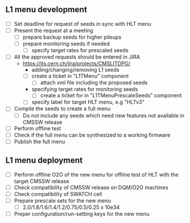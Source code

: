 ## L1 menu development
- [ ] Set deadline for request of seeds in sync with HLT menu
- [ ] Present the request at a meeting
  * [ ] prepare backup seeds for higher pileups
  * [ ] prepare monitoring seeds if needed
    * [ ] specify target rates for prescaled seeds
- [ ] All the approved requests should be entered in JIRA
  * https://its.cern.ch/jira/projects/CMSLITDPG/
    * adding/changing/removing L1 seeds
    * [ ] create a ticket in "L1TMenu" component
      * [ ] attach xml file including the proposed seeds
    * specifying target rates for monitoring seeds
      * [ ] create a ticket for  in "L1TMenuPrescaleSeeds" component
    * [ ] specify label for target HLT menu, e.g "HLTv3"
- [ ] Compile the seeds to create a full menu
  * [ ] Do not include any seeds which need new features not available in CMSSW release
- [ ] Perform offline test
- [ ] Check if the full menu can be synthesized to a working firmware
- [ ] Publish the full menu

## L1 menu deployment
- [ ] Perform offline O2O of the new menu for offline test of HLT with the target CMSSW release
- [ ] Check compatibility of CMSSW release on DQM/O2O machines
- [ ] Check compatibility of SWATCH cell
- [ ] Prepare prescale sets for the new menu
  * [ ] 2.0/1.8/1.6/1.4/1.2/0.75/0.5/0.25 x 10e34
- [ ] Preper configuration/run-setting keys for the new menu
